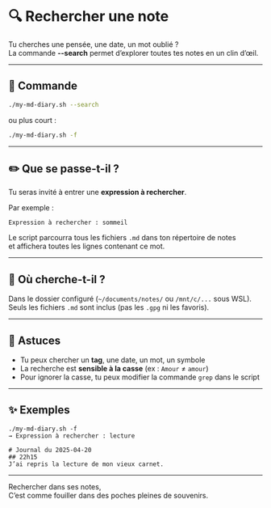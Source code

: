# 🔍 Rechercher une note

Tu cherches une pensée, une date, un mot oublié ?  
La commande **--search** permet d’explorer toutes tes notes en un clin d’œil.

---

## 🚀 Commande

```bash
./my-md-diary.sh --search
```

ou plus court :

```bash
./my-md-diary.sh -f
```

---

## ✏️ Que se passe-t-il ?

Tu seras invité à entrer une **expression à rechercher**.

Par exemple :

```
Expression à rechercher : sommeil
```

Le script parcourra tous les fichiers `.md` dans ton répertoire de notes  
et affichera toutes les lignes contenant ce mot.

---

## 📁 Où cherche-t-il ?

Dans le dossier configuré (`~/documents/notes/` ou `/mnt/c/...` sous WSL).  
Seuls les fichiers `.md` sont inclus (pas les `.gpg` ni les favoris).

---

## 🧠 Astuces

- Tu peux chercher un **tag**, une date, un mot, un symbole
- La recherche est **sensible à la casse** (ex : `Amour` ≠ `amour`)
- Pour ignorer la casse, tu peux modifier la commande `grep` dans le script

---

## ✨ Exemples

```
./my-md-diary.sh -f
→ Expression à rechercher : lecture
```

```
# Journal du 2025-04-20
## 22h15
J’ai repris la lecture de mon vieux carnet.
```

---

Rechercher dans ses notes,  
C’est comme fouiller dans des poches pleines de souvenirs.

